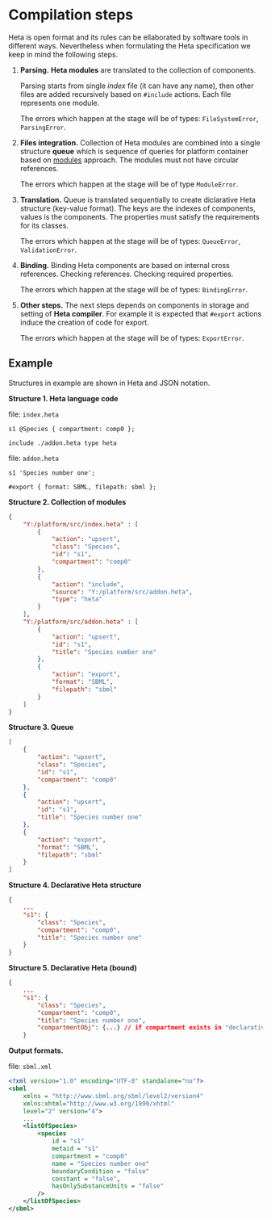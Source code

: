 # Compilation steps

Heta is open format and its rules can be ellaborated by software tools in different ways.
Nevertheless when formulating the Heta specification we keep in mind the following steps.

1. **Parsing.** **Heta modules** are translated to the collection of components. 

    Parsing starts from single *index* file (it can have any name), then other files are added recursively based on `#include` actions. Each file represents one module.

    The errors which happen at the stage will be of types: `FileSystemError`, `ParsingError`.

1. **Files integration.** Collection of Heta modules are combined into a single structure **queue** which is sequence of queries for platform container based on [modules](modules) approach. The modules must not have circular references.

    The errors which happen at the stage will be of type `ModuleError`.

1. **Translation.** Queue is translated sequentially to create diclarative Heta structure (key-value format). The keys are the indexes of components, values is the components. The properties must satisfy the requirements for its classes.

    The errors which happen at the stage will be of types: `QueueError`, `ValidationError`.

1. **Binding.** Binding Heta components are based on internal cross references. Checking references. Checking required properties.

    The errors which happen at the stage will be of types: `BindingError`.

1. **Other steps.** The next steps depends on components in storage and setting of **Heta compiler**. For example it is expected that `#export` actions induce the creation of code for export.

    The errors which happen at the stage will be of types: `ExportError`.

## Example

Structures in example are shown in Heta and JSON notation.

**Structure 1. Heta language code**

file: `index.heta`
```heta
s1 @Species { compartment: comp0 };

include ./addon.heta type heta
```

file: `addon.heta`
```
s1 'Species number one';

#export { format: SBML, filepath: sbml };
```

**Structure 2. Collection of modules**

```json
{
    "Y:/platform/src/index.heta" : [
        {
            "action": "upsert",
            "class": "Species",
            "id": "s1",
            "compartment": "comp0"
        },
        {
            "action": "include",
            "source": "Y:/platform/src/addon.heta",
            "type": "heta"
        }
    ],
    "Y:/platform/src/addon.heta" : [
        {
            "action": "upsert",
            "id": "s1",
            "title": "Species number one"
        },
        {
            "action": "export",
            "format": "SBML",
            "filepath": "sbml"
        }
    ]
}
```

**Structure 3. Queue**

```json
[
    {
        "action": "upsert",
        "class": "Species",
        "id": "s1",
        "compartment": "comp0"
    },
    {
        "action": "upsert",
        "id": "s1",
        "title": "Species number one"
    },
    {
        "action": "export",
        "format": "SBML",
        "filepath": "sbml"
    }
]
```

**Structure 4. Declarative Heta structure**

```json
{
    ...
    "s1": {
        "class": "Species",
        "compartment": "comp0",
        "title": "Species number one"
    }
}
```

**Structure 5. Declarative Heta (bound)**

```json
{
    ...
    "s1": {
        "class": "Species",
        "compartment": "comp0",
        "title": "Species number one",
        "compartmentObj": {...} // if compartment exists in "declarative Heta"
    }
```

**Output formats.**

file: `sbml.xml`

```xml
<?xml version="1.0" encoding="UTF-8" standalone="no"?>
<sbml 
    xmlns = "http://www.sbml.org/sbml/level2/version4"
    xmlns:xhtml="http://www.w3.org/1999/xhtml"
    level="2" version="4">
    ...
    <listOfSpecies>
        <species
            id = "s1"
            metaid = "s1"
            compartment = "comp0"
            name = "Species number one"
            boundaryCondition = "false"
            constant = "false",
            hasOnlySubstanceUnits = "false"
        />
    </listOfSpecies>
</sbml>
```
